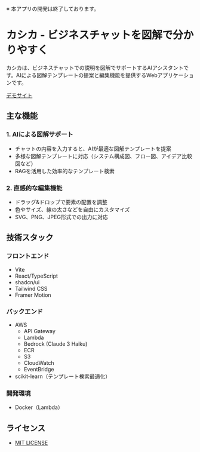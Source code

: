 ※ 本アプリの開発は終了しております。

# カシカ - ビジネスチャットを図解で分かりやすく

カシカは、ビジネスチャットでの説明を図解でサポートするAIアシスタントです。AIによる図解テンプレートの提案と編集機能を提供するWebアプリケーションです。

[デモサイト](https://kasika-web-app.vercel.app/)

## 主な機能

### 1. AIによる図解サポート
- チャットの内容を入力すると、AIが最適な図解テンプレートを提案
- 多様な図解テンプレートに対応（システム構成図、フロー図、アイデア比較図など）
- RAGを活用した効率的なテンプレート検索

### 2. 直感的な編集機能
- ドラッグ&ドロップで要素の配置を調整
- 色やサイズ、線の太さなどを自由にカスタマイズ
- SVG、PNG、JPEG形式での出力に対応

## 技術スタック

### フロントエンド
- Vite
- React/TypeScript
- shadcn/ui
- Tailwind CSS
- Framer Motion

### バックエンド
- AWS
  - API Gateway
  - Lambda
  - Bedrock (Claude 3 Haiku)
  - ECR
  - S3
  - CloudWatch
  - EventBridge
- scikit-learn（テンプレート検索最適化）

### 開発環境
- Docker（Lambda）

## ライセンス
- [MIT LICENSE](./LICENSE)
